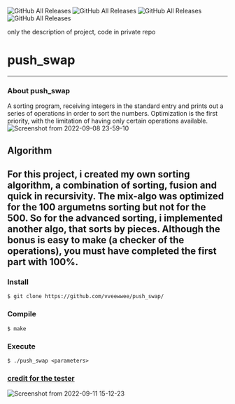 ![GitHub All Releases](https://img.shields.io/badge/score-86-green)
![GitHub All Releases](https://img.shields.io/badge/language-C-blue)
![GitHub All Releases](https://img.shields.io/badge/C-93.2-9cf)
![GitHub All Releases](https://img.shields.io/badge/Makefile-6.8-9cf)

only the description of project, code in private repo
# push_swap
---
### About push_swap 
A sorting program, receiving integers in the standard entry and prints out a series of operations in order to sort the numbers.
Optimization is the first priority, with the limitation of having only certain operations available.
![Screenshot from 2022-09-08 23-59-10](https://user-images.githubusercontent.com/71354759/189233399-bfe651d5-62cb-4d64-a232-79c671151878.png)

## Algorithm
For this project, i created my own sorting algorithm, a combination of sorting, fusion and quick in recursivity. The mix-algo was optimized for the 100 argumetns sorting but not for the 500. So for the advanced sorting, i implemented another algo, that sorts by pieces.
Although the bonus is easy to make (a checker of the operations), you must have completed the first part with 100%.
---
### Install
``` 
$ git clone https://github.com/vveewwee/push_swap/
```
### Compile
```
$ make
```
### Execute
```
$ ./push_swap <parameters>
```
### [credit for the tester](https://github.com/laisarena/push_swap_tester)

![Screenshot from 2022-09-11 15-12-23](https://user-images.githubusercontent.com/71354759/189529528-c2db06fa-7dd5-4c6d-a832-2ea16826ddd4.png)
